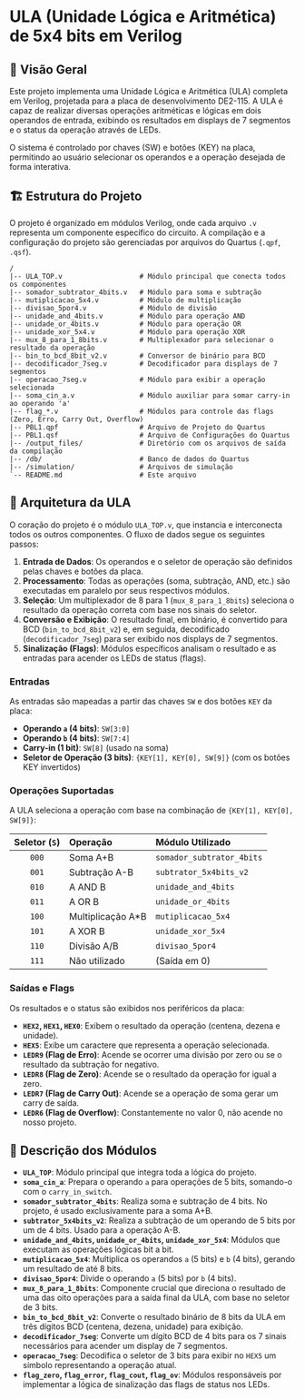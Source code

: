 # ULA (Unidade Lógica e Aritmética) de 5x4 bits em Verilog

## 📖 Visão Geral

Este projeto implementa uma Unidade Lógica e Aritmética (ULA) completa em Verilog, projetada para a placa de desenvolvimento DE2-115. A ULA é capaz de realizar diversas operações aritméticas e lógicas em dois operandos de entrada, exibindo os resultados em displays de 7 segmentos e o status da operação através de LEDs.

O sistema é controlado por chaves (SW) e botões (KEY) na placa, permitindo ao usuário selecionar os operandos e a operação desejada de forma interativa.

## 🏗️ Estrutura do Projeto

O projeto é organizado em módulos Verilog, onde cada arquivo `.v` representa um componente específico do circuito. A compilação e a configuração do projeto são gerenciadas por arquivos do Quartus (`.qpf`, `.qsf`).

```
/
|-- ULA_TOP.v                   # Módulo principal que conecta todos os componentes
|-- somador_subtrator_4bits.v   # Módulo para soma e subtração
|-- mutiplicacao_5x4.v          # Módulo de multiplicação
|-- divisao_5por4.v             # Módulo de divisão
|-- unidade_and_4bits.v         # Módulo para operação AND
|-- unidade_or_4bits.v          # Módulo para operação OR
|-- unidade_xor_5x4.v           # Módulo para operação XOR
|-- mux_8_para_1_8bits.v        # Multiplexador para selecionar o resultado da operação
|-- bin_to_bcd_8bit_v2.v        # Conversor de binário para BCD
|-- decodificador_7seg.v        # Decodificador para displays de 7 segmentos
|-- operacao_7seg.v             # Módulo para exibir a operação selecionada
|-- soma_cin_a.v                # Módulo auxiliar para somar carry-in ao operando 'a'
|-- flag_*.v                    # Módulos para controle das flags (Zero, Erro, Carry Out, Overflow)
|-- PBL1.qpf                    # Arquivo de Projeto do Quartus
|-- PBL1.qsf                    # Arquivo de Configurações do Quartus
|-- /output_files/              # Diretório com os arquivos de saída da compilação
|-- /db/                        # Banco de dados do Quartus
|-- /simulation/                # Arquivos de simulação
`-- README.md                   # Este arquivo
```

## 📐 Arquitetura da ULA

O coração do projeto é o módulo `ULA_TOP.v`, que instancia e interconecta todos os outros componentes. O fluxo de dados segue os seguintes passos:

1.  **Entrada de Dados**: Os operandos e o seletor de operação são definidos pelas chaves e botões da placa.
2.  **Processamento**: Todas as operações (soma, subtração, AND, etc.) são executadas em paralelo por seus respectivos módulos.
3.  **Seleção**: Um multiplexador de 8 para 1 (`mux_8_para_1_8bits`) seleciona o resultado da operação correta com base nos sinais do seletor.
4.  **Conversão e Exibição**: O resultado final, em binário, é convertido para BCD (`bin_to_bcd_8bit_v2`) e, em seguida, decodificado (`decodificador_7seg`) para ser exibido nos displays de 7 segmentos.
5.  **Sinalização (Flags)**: Módulos específicos analisam o resultado e as entradas para acender os LEDs de status (flags).

### Entradas

As entradas são mapeadas a partir das chaves `SW` e dos botões `KEY` da placa:

  * **Operando `a` (4 bits)**: `SW[3:0]`
  * **Operando `b` (4 bits)**: `SW[7:4]`
  * **Carry-in (1 bit)**: `SW[8]` (usado na soma)
  * **Seletor de Operação (3 bits)**: `{KEY[1], KEY[0], SW[9]}` (com os botões KEY invertidos)

### Operações Suportadas

A ULA seleciona a operação com base na combinação de `{KEY[1], KEY[0], SW[9]}`:

| Seletor (`S`) | Operação | Módulo Utilizado |
| :-----------: | :--- | :--- |
| `000` | Soma A+B | `somador_subtrator_4bits` |
| `001` | Subtração A-B | `subtrator_5x4bits_v2` |
| `010` | A AND B | `unidade_and_4bits` |
| `011` | A OR B | `unidade_or_4bits` |
| `100` | Multiplicação A\*B | `mutiplicacao_5x4` |
| `101` | A XOR B | `unidade_xor_5x4` |
| `110` | Divisão A/B | `divisao_5por4` |
| `111` | Não utilizado | (Saída em 0) |

### Saídas e Flags

Os resultados e o status são exibidos nos periféricos da placa:

  * **`HEX2`, `HEX1`, `HEX0`**: Exibem o resultado da operação (centena, dezena e unidade).
  * **`HEX5`**: Exibe um caractere que representa a operação selecionada.
  * **`LEDR9` (Flag de Erro)**: Acende se ocorrer uma divisão por zero ou se o resultado da subtração for negativo.
  * **`LEDR8` (Flag de Zero)**: Acende se o resultado da operação for igual a zero.
  * **`LEDR7` (Flag de Carry Out)**: Acende se a operação de soma gerar um carry de saída.
  * **`LEDR6` (Flag de Overflow)**: Constantemente no valor 0, não acende no nosso projeto.

## 🧩 Descrição dos Módulos

  * **`ULA_TOP`**: Módulo principal que integra toda a lógica do projeto.
  * **`soma_cin_a`**: Prepara o operando `a` para operações de 5 bits, somando-o com o `carry_in_switch`.
  * **`somador_subtrator_4bits`**: Realiza soma e subtração de 4 bits. No projeto, é usado exclusivamente para a soma A+B.
  * **`subtrator_5x4bits_v2`**: Realiza a subtração de um operando de 5 bits por um de 4 bits. Usado para a operação A-B.
  * **`unidade_and_4bits`, `unidade_or_4bits`, `unidade_xor_5x4`**: Módulos que executam as operações lógicas bit a bit.
  * **`mutiplicacao_5x4`**: Multiplica os operandos `a` (5 bits) e `b` (4 bits), gerando um resultado de até 8 bits.
  * **`divisao_5por4`**: Divide o operando `a` (5 bits) por `b` (4 bits).
  * **`mux_8_para_1_8bits`**: Componente crucial que direciona o resultado de uma das oito operações para a saída final da ULA, com base no seletor de 3 bits.
  * **`bin_to_bcd_8bit_v2`**: Converte o resultado binário de 8 bits da ULA em três dígitos BCD (centena, dezena, unidade) para exibição.
  * **`decodificador_7seg`**: Converte um dígito BCD de 4 bits para os 7 sinais necessários para acender um display de 7 segmentos.
  * **`operacao_7seg`**: Decodifica o seletor de 3 bits para exibir no `HEX5` um símbolo representando a operação atual.
  * **`flag_zero`, `flag_error`, `flag_cout`, `flag_ov`**: Módulos responsáveis por implementar a lógica de sinalização das flags de status nos LEDs.
